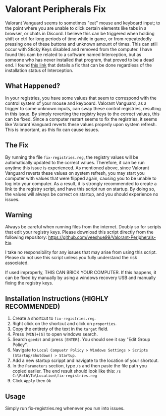 # Valorant Peripherals Fix
Valorant Vanguard seems to sometimes "eat" mouse and keyboard input; to the point where you are unable to click certain elements like tabs in a browser, or chats in Discord. I believe this can be triggered when holding shift or ctrl for long periods of time while in game, or from repeatededly pressing one of these buttons and unknown amount of times. This can still occur with Sticky Keys disabled and removed from the computer. 
I have found this cam be related to a software named Interception, but as someone who has never installed that program, that proved to be a dead end. I found [this link](https://www.reddit.com/r/VALORANT/comments/genkxg/comment/fppcf1x/?utm_source=share&utm_medium=web2x&context=3) that details a fix that can be done regardless of the installation status of Interception.

## What Happened?
In your registries, you have some values that seem to correspond with the control system of your mouse and keyboard. Valorant Vanguard, as a trigger to some unknown inputs, can swap these control registries, resulting in this issue. By simply reverting the registry keys to the correct values, this can be fixed. Since a computer restart seems to fix the registries, it seems like Valorant Vanguard reverts these values properly upon system refresh. This is important, as this fix can cause issues.

## The Fix
By running the file `fix-registries.reg`, the registry values will be automatically updated to the correct values. Therefore, it can be run anytime this issue is experienced. As mentioned above, since Valorant Vanguard reverts these values on system refresh, you may start you computer with values that were flipped again, causing you to be unable to log into your computer. As a result, it is strongly recommended to create a link to the registry script, and have this script run on startup. By doing so, the values will always be correct on startup, and you should experience no issues.

## Warning
Always be careful when running files from the internet. Doubly so for scripts that edit your registry keys. Please download this script directly from the following repository: https://github.com/yeeshue99/Valorant-Peripherals-Fix.

I take no responsibility for any issues that may arise from using this script. Please do not use this script unless you fully understand the risk associated. 

If used improperly, THIS CAN BRICK YOUR COMPUTER. If this happens, it can be fixed by manually by using a windows recovery USB and manually fixing the registry keys.

## Installation Instructions (HIGHLY RECOMMENDED)
1. Create a shortcut to `fix-registries.reg`.
2. Right click on the shortcut and click on `properties`.
3. Copy the entirety of the text in the `target` field.
4. Press `[WIN]+[S]` to open windows search.
5. Search `gpedit` and press `[ENTER]`. You should see it say "Edit Group Policy".
6. Navigate to `Local Compuetr Policy > Windows Settings > Scripts (Startup/Shutdown) > Startup`.
7. Add a new startup scrippt and navigate to the location of your shortcut.
8. In the `Parameters` section, type `/s` and then paste the file path you copied earlier. The end result should look like this: `/s C:\Path\To\Location\fix-registries.reg`
9. Click `Apply` then `Ok`

## Usage
Simply run fix-registries.reg whenever you run into issues.